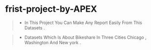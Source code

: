 # frist-project-by-APEX
>- In This Project You Can Make Any Report Easily From This Datasets .

>- Datasets Which Is About Bikeshare In Three Cities Chicago , Washington And New york .
